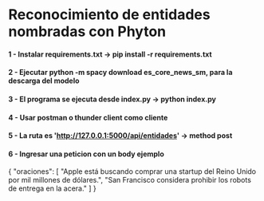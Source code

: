 # Reconocimiento de entidades nombradas con Phyton #
#### 1 - Instalar requirements.txt -> pip install -r requirements.txt ####
#### 2 - Ejecutar  python -m spacy download es_core_news_sm, para la descarga del modelo #####
#### 3 - El programa se ejecuta desde index.py -> python index.py ####
#### 4 - Usar postman o thunder client como cliente ####
#### 5 - La ruta es 'http://127.0.0.1:5000/api/entidades'  -> method post ####
#### 6 - Ingresar una peticion con un body ejemplo #####
{
 "oraciones": [
 "Apple está buscando comprar una startup del Reino Unido por mil millones de dólares.",
 "San Francisco considera prohibir los robots de entrega en la acera."
 ]
}

